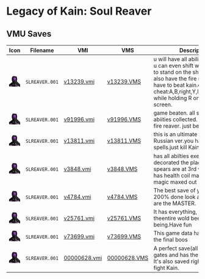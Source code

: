 # Legacy of Kain: Soul Reaver

## VMU Saves

| Icon | Filename | VMI | VMS | Description |
|------|----------|-----|-----|-------------|
| ![Legacy of Kain: Soul Reaver](../icons/SLREAVER.001.GIF) | `SLREAVER.001` | [v13239.vmi](v13239.vmi) | [v13239.VMS](v13239.VMS) | u will have all abilities,all glyphs u can even shift without having to stand on the shift portal,u also have the fire reaver. u only have to beat kain.oh! if u want a cheat:A,B,right,Y,left,left,right,up while holding R on the pause screen.    |
| ![Legacy of Kain: Soul Reaver](../icons/SLREAVER.001.GIF) | `SLREAVER.001` | [v91996.vmi](v91996.vmi) | [v91996.VMS](v91996.VMS) | game beaten. all spells and abiities collected. including the fire reaver. just beat kain.  |
| ![Legacy of Kain: Soul Reaver](../icons/SLREAVER.001.GIF) | `SLREAVER.001` | [v13811.vmi](v13811.vmi) | [v13811.VMS](v13811.VMS) | this is an ultimate file for the Russian ver.you have all spells.just kill Kain!  |
| ![Legacy of Kain: Soul Reaver](../icons/SLREAVER.001.GIF) | `SLREAVER.001` | [v3848.vmi](v3848.vmi) | [v3848.VMS](v3848.VMS) | has all abilties exept fire reaver.I decorated the place a bitmost spears are at 3rd warpgatearea. has health coil maxed out and magic maxed out  |
| ![Legacy of Kain: Soul Reaver](../icons/SLREAVER.001.GIF) | `SLREAVER.001` | [v4784.vmi](v4784.vmi) | [v4784.VMS](v4784.VMS) | The best save of your life, 200% done look and tell me  you are the MASTER.  |
| ![Legacy of Kain: Soul Reaver](../icons/SLREAVER.001.GIF) | `SLREAVER.001` | [v25761.vmi](v25761.vmi) | [v25761.VMS](v25761.VMS) | It has everything, explore theentire wold been a suprime being.Have fun  |
| ![Legacy of Kain: Soul Reaver](../icons/SLREAVER.001.GIF) | `SLREAVER.001` | [v73699.vmi](v73699.vmi) | [v73699.VMS](v73699.VMS) | This game data have all AND in the final boos  |
| ![Legacy of Kain: Soul Reaver](../icons/SLREAVER.001.GIF) | `SLREAVER.001` | [00000628.vmi](00000628.vmi) | [00000628.VMS](00000628.VMS) | A perfect save(all glyphs,warp gates and has the fire reaver). It's also saved right before you fight Kain.  |
